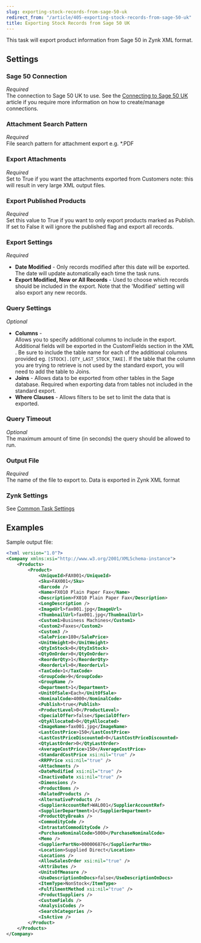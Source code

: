 ```yaml
---
slug: exporting-stock-records-from-sage-50-uk
redirect_from: "/article/405-exporting-stock-records-from-sage-50-uk"
title: Exporting Stock Records from Sage 50 UK
---
```

This task will export product information from Sage 50 in Zynk XML format.

## Settings
### Sage 50 Connection
_Required_  
The connection to Sage 50 UK to use.  See the [Connecting to Sage 50 UK](connecting-to-sage-50-uk) article if you require more information on how to create/manage connections.

### Attachment Search Pattern
_Required_  
File search pattern for attachment export e.g. *.PDF

### Export Attachments
_Required_  
Set to True if you want the attachments exported from Customers note: this will result in very large XML output files.

### Export Published Products
_Required_  
Set this value to True if you want to only export products marked as Publish. If set to False it will ignore the published flag and export all records.

### Export Settings
_Required_  

 * **Date Modified** - Only records modified after this date will be exported. The date will update automatically each time the task runs.
 * **Export Modified, New or All Records** - Used to choose which records should be included in the export. Note that the 'Modified' setting will also export any new records.

### Query Settings
_Optional_  

 * **Columns** - Allows you to specify additional columns to include in the export.  Additional fields will be exported in the CustomFields section in the XML.  Be sure to include the table name for each of the additional columns provided eg. `[STOCK].[QTY_LAST_STOCK_TAKE]`.  If the table that the column you are trying to retrieve is not used by the standard export, you will need to add the table to Joins.
 * **Joins** - Allows data to be exported from other tables in the Sage database. Required when exporting data from tables not included in the standard export.
 * **Where Clauses** - Allows filters to be set to limit the data that is exported.

### Query Timeout
_Optional_  
The maximum amount of time (in seconds) the query should be allowed to run.

### Output File
_Required_  
The name of the file to export to. Data is exported in Zynk XML format

### Zynk Settings
See [Common Task Settings](common-task-settings)

## Examples
Sample output file:

```xml
<?xml version="1.0"?>
<Company xmlns:xsi="http://www.w3.org/2001/XMLSchema-instance">
    <Products>
        <Product>
            <UniqueId>FAX001</UniqueId>
            <Sku>FAX001</Sku>
            <Barcode />
            <Name>FX010 Plain Paper Fax</Name>
            <Description>FX010 Plain Paper Fax</Description>
            <LongDescription />
            <ImageUrl>fax001.jpg</ImageUrl>
            <ThumbnailUrl>fax001.jpg</ThumbnailUrl>
            <Custom1>Business Machines</Custom1>
            <Custom2>Faxes</Custom2>
            <Custom3 />
            <SalePrice>180</SalePrice>
            <UnitWeight>0</UnitWeight>
            <QtyInStock>0</QtyInStock>
            <QtyOnOrder>0</QtyOnOrder>
            <ReorderQty>1</ReorderQty>
            <ReorderLvl>0</ReorderLvl>
            <TaxCode>1</TaxCode>
            <GroupCode>9</GroupCode>
            <GroupName />
            <Department>1</Department>
            <UnitOfSale>Each</UnitOfSale>
            <NominalCode>4000</NominalCode>
            <Publish>true</Publish>
            <ProductLevel>0</ProductLevel>
            <SpecialOffer>false</SpecialOffer>
            <QtyAllocated>0</QtyAllocated>
            <ImageName>fax001.jpg</ImageName>
            <LastCostPrice>150</LastCostPrice>
            <LastCostPriceDiscounted>0</LastCostPriceDiscounted>
            <QtyLastOrder>0</QtyLastOrder>
            <AverageCostPrice>150</AverageCostPrice>
            <StandardCostPrice xsi:nil="true" />
            <RRPPrice xsi:nil="true" />
            <Attachments />
            <DateModified xsi:nil="true" />
            <InactiveDate xsi:nil="true" />
            <Dimensions />
            <ProductBoms />
            <RelatedProducts />
            <AlternativeProducts />
            <SupplierAccountRef>WAL001</SupplierAccountRef>
            <SupplierDepartment>1</SupplierDepartment>
            <ProductQtyBreaks />
            <CommodityCode />
            <IntrastatCommodityCode />
            <PurchaseNominalCode>5000</PurchaseNominalCode>
            <Memo />
            <SupplierPartNo>000006876</SupplierPartNo>
            <Location>Supplied Direct</Location>
            <Locations />
            <AllowSalesOrder xsi:nil="true" />
            <Attributes />
            <UnitsOfMeasure />
            <UseDescriptionOnDocs>false</UseDescriptionOnDocs>
            <ItemType>NonStock</ItemType>
            <FulfilmentMethod xsi:nil="true" />
            <ProductSuppliers />
            <CustomFields />
            <AnalysisCodes />
            <SearchCategories />
            <IsActive />
        </Product>
    </Products>
</Company>
```
